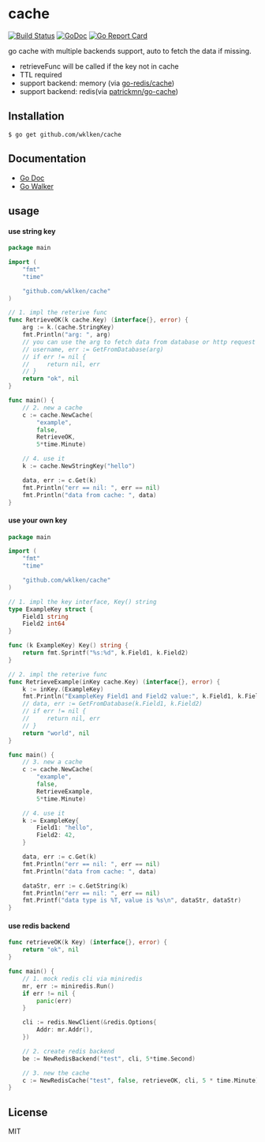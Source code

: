 # cache

[![Build Status](https://travis-ci.com/wklken/cache.svg)](https://travis-ci.com/wklken/cache) [![GoDoc](https://godoc.org/github.com/wklken/cache?status.svg)](https://godoc.org/github.com/wklken/cache) [![Go Report Card](https://goreportcard.com/badge/github.com/wklken/cache)](https://goreportcard.com/report/github.com/wklken/cache)

go cache with multiple backends support, auto to fetch the data if missing.

- retrieveFunc will be called if the key not in cache
- TTL required
- support backend: memory (via [go-redis/cache](https://github.com/go-redis/cache))
- support backend: redis(via [patrickmn/go-cache](https://github.com/patrickmn/go-cache))


## Installation

```
$ go get github.com/wklken/cache
```

## Documentation

- [Go Doc](https://godoc.org/github.com/wklken/cache)
- [Go Walker](https://gowalker.org/github.com/wklken/cache)


## usage

#### use string key

```go
package main

import (
	"fmt"
	"time"

	"github.com/wklken/cache"
)

// 1. impl the reterive func
func RetrieveOK(k cache.Key) (interface{}, error) {
	arg := k.(cache.StringKey)
	fmt.Println("arg: ", arg)
	// you can use the arg to fetch data from database or http request
	// username, err := GetFromDatabase(arg)
	// if err != nil {
	//     return nil, err
	// }
	return "ok", nil
}

func main() {
	// 2. new a cache
	c := cache.NewCache(
		"example",
		false,
		RetrieveOK,
		5*time.Minute)

	// 4. use it
	k := cache.NewStringKey("hello")

	data, err := c.Get(k)
	fmt.Println("err == nil: ", err == nil)
	fmt.Println("data from cache: ", data)
}
```

#### use your own key


```go
package main

import (
	"fmt"
	"time"

	"github.com/wklken/cache"
)

// 1. impl the key interface, Key() string
type ExampleKey struct {
	Field1 string
	Field2 int64
}

func (k ExampleKey) Key() string {
	return fmt.Sprintf("%s:%d", k.Field1, k.Field2)
}

// 2. impl the reterive func
func RetrieveExample(inKey cache.Key) (interface{}, error) {
	k := inKey.(ExampleKey)
	fmt.Println("ExampleKey Field1 and Field2 value:", k.Field1, k.Field2)
	// data, err := GetFromDatabase(k.Field1, k.Field2)
	// if err != nil {
	//     return nil, err
	// }
	return "world", nil
}

func main() {
	// 3. new a cache
	c := cache.NewCache(
		"example",
		false,
		RetrieveExample,
		5*time.Minute)

	// 4. use it
	k := ExampleKey{
		Field1: "hello",
		Field2: 42,
	}

	data, err := c.Get(k)
	fmt.Println("err == nil: ", err == nil)
	fmt.Println("data from cache: ", data)

	dataStr, err := c.GetString(k)
	fmt.Println("err == nil: ", err == nil)
	fmt.Printf("data type is %T, value is %s\n", dataStr, dataStr)
}
```

#### use redis backend

```go
func retrieveOK(k Key) (interface{}, error) {
	return "ok", nil
}

func main() {
    // 1. mock redis cli via miniredis
	mr, err := miniredis.Run()
	if err != nil {
		panic(err)
	}

	cli := redis.NewClient(&redis.Options{
		Addr: mr.Addr(),
	})

    // 2. create redis backend
	be := NewRedisBackend("test", cli, 5*time.Second)

    // 3. new the cache
	c := NewRedisCache("test", false, retrieveOK, cli, 5 * time.Minute)
}
```

## License

MIT
